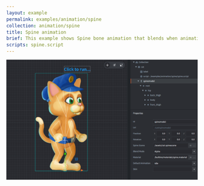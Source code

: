 ```yaml
---
layout: example
permalink: examples/animation/spine
collection: animation/spine
title: Spine animation
brief: This example shows Spine bone animation that blends when animation switches.
scripts: spine.script
---
```


![spine](spine.png)